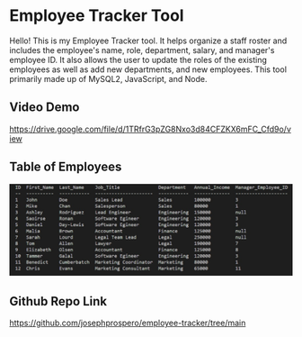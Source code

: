 # Employee Tracker Tool

Hello! This is my Employee Tracker tool. It helps organize a staff roster and includes the employee's name, role, department, salary, and manager's employee ID. It also allows the user to update the roles of the existing employees as well as add new 
departments, and new employees. This tool primarily made up of MySQL2, JavaScript, and Node. 

## Video Demo
https://drive.google.com/file/d/1TRfrG3pZG8Nxo3d84CFZKX6mFC_Cfd9o/view

## Table of Employees
![table](assets\img\employees.jpg)

## Github Repo Link
https://github.com/josephprospero/employee-tracker/tree/main
